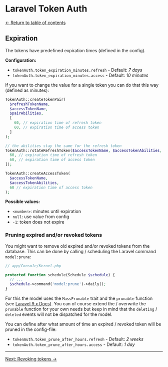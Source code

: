# Laravel Token Auth

[&larr; Return to table of contents](./README.md)

## Expiration

The tokens have predefined expiration times (defined in the config).

**Configuration:**

- `tokenAuth.token_expiration_minutes.refresh` - Default: _7 days_
- `tokenAuth.token_expiration_minutes.access` - Default: _10 minutes_

If you want to change the value for a single token you can do that this way (defined as minutes):

```php
TokenAuth::createTokenPair(
  $refreshTokenName,
  $accessTokenName,
  $pairAbilities,
  [
    60, // expiration time of refresh token
    60, // expiration time of access token
  ]
);

// the abilities stay the same for the refresh token
TokenAuth::rotateRefreshToken($accessTokenName, $accessTokenAbilities, [
  60, // expiration time of refresh token
  60, // expiration time of access token
]);

TokenAuth::createAccessToken(
  $accessTokenName,
  $accessTokenAbilities,
  60 // expiration time of access token
);
```

**Possible values:**

- `<number>`: minutes until expiration
- `null`: use value from config
- `-1`: token does not expire

### Pruning expired and/or revoked tokens

You might want to remove old expired and/or revoked tokens from the database. This can be done by calling / scheduling the Laravel command `model:prune`:

```php
// app/Console/Kernel.php

protected function schedule(Schedule $schedule) {
  // ...
  $schedule->command('model:prune')->daily();
}
```

For this the model uses the `MassPrunable` trait and the `prunable` function (see [Laravel 9.x Docs](https://laravel.com/docs/9.x/eloquent#mass-pruning)). You can of course extend the / overwrite the `prunable` function for your own needs but keep in mind that the `deleting` / `deleted` events will not be dispatched for the model.

You can define after what amount of time an expired / revoked token will be pruned in the config-file:

- `tokenAuth.token_prune_after_hours.refresh` - Default: _2 weeks_
- `tokenAuth.token_prune_after_hours.access` - Default: _1 day_

---

[Next: Revoking tokens &rarr;](./revoking.md)
